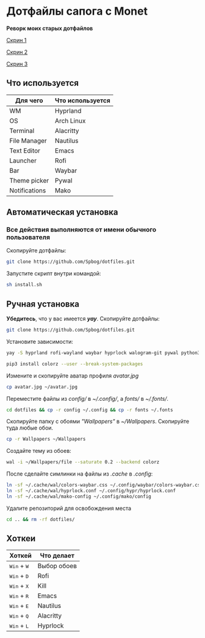 # Дотфайлы сапога с Monet
__Реворк моих старых дотфайлов__

[Скрин 1](https://github.com/Spbog/dotfiles/blob/main/screen1.jpg)

[Скрин 2](https://github.com/Spbog/dotfiles/blob/main/screen2.jpg)

[Скрин 3](https://github.com/Spbog/dotfiles/blob/main/screen3.jpg)
## Что используется
| Для чего      | Что используется |
| ------------- | ---------------- |
| WM            | Hyprland         |
| OS            | Arch Linux       |
| Terminal      | Alacritty        |
| File Manager  | Nautilus         |
| Text Editor   | Emacs            |
| Launcher      | Rofi             |
| Bar           | Waybar           |
| Theme picker  | Pywal            |
| Notifications | Mako             | 

## Автоматическая установка
### Все действия выполняются от имени обычного пользователя
Скопируйте дотфайлы:
```sh
git clone https://github.com/Spbog/dotfiles.git
```
Запустите скрипт внутри командой:
```sh
sh install.sh
```

## Ручная установка
**Убедитесь**, что у вас имеется _**yay**_.
Скопируйте дотфайлы:
```sh
git clone https://github.com/Spbog/dotfiles.git
```
Установите зависимости:
```sh
yay -S hyprland rofi-wayland waybar hyprlock walogram-git pywal python3 python-pip python-pywalfox swww grim slurp pipewire wireplumber alacritty mako emacs nautilus --noconfirm

pip3 install colorz --user --break-system-packages
```
Измените и скопируйте аватар профиля _avatar.jpg_
```sh
cp avatar.jpg ~/avatar.jpg
```
Переместите файлы из _config/_ в _~/.config/_, а _fonts/_ в _~/.fonts/_. 
```sh
cd dotfiles && cp -r config ~/.config && cp -r fonts ~/.fonts
```
Скопируйте папку с обоями _"Wallpapers"_ в _~/Wallpapers_. Скопируйте туда любые обои.
```sh
cp -r Wallpapers ~/Wallpapers
```
Создайте тему из обоев:
```sh
wal -i ~/Wallpapers/file --saturate 0.2 --backend colorz
```
После сделайте симлинки на файлы из _.cache_ в _.config_:
```sh
ln -sf ~/.cache/wal/colors-waybar.css ~/.config/waybar/colors-waybar.css
ln -sf ~/.cache/wal/hyprlock.conf ~/.config/hypr/hyprlock.conf
ln -sf ~/.cache/wal/mako-config ~/.config/mako/config
```
Удалите репозиторий для освобождения места
```sh
cd .. && rm -rf dotfiles/
```
## Хоткеи
| Хоткей                        | Что делает  |
| ----------------------------- | ----------- | 
| <kbd>Win</kbd> + <kbd>W</kbd> | Выбор обоев |
| <kbd>Win</kbd> + <kbd>D</kbd> | Rofi        |
| <kbd>Win</kbd> + <kbd>X</kbd> | Kill        |
| <kbd>Win</kbd> + <kbd>R</kbd> | Emacs       |
| <kbd>Win</kbd> + <kbd>E</kbd> | Nautilus    |
| <kbd>Win</kbd> + <kbd>Q</kbd> | Alacritty   |
| <kbd>Win</kbd> + <kbd>L</kbd> | Hyprlock    |

